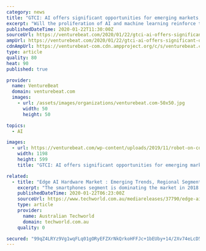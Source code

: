 ```yaml
---
category: news
title: "GTCI: AI offers significant opportunities for emerging markets, but skills are scarce"
excerpt: "Will the proliferation of AI and machine learning reinforce the worldwide digital divide? It’s one of the questions the Global Talent Competitiveness Index (GTCI) and Global Cities Talent Competitiveness Index (GCTCI) seek to answer by benchmarking the ability of countries and cities to compete for talent. An answer has historically proven ..."
publishedDateTime: 2020-01-22T11:30:00Z
sourceUrl: https://venturebeat.com/2020/01/22/gtci-ai-offers-significant-opportunities-for-emerging-markets-but-skills-are-scarce/
ampUrl: https://venturebeat.com/2020/01/22/gtci-ai-offers-significant-opportunities-for-emerging-markets-but-skills-are-scarce/amp/
cdnAmpUrl: https://venturebeat-com.cdn.ampproject.org/c/s/venturebeat.com/2020/01/22/gtci-ai-offers-significant-opportunities-for-emerging-markets-but-skills-are-scarce/amp/
type: article
quality: 80
heat: 90
published: true

provider:
  name: VentureBeat
  domain: venturebeat.com
  images:
    - url: /assets/images/organizations/venturebeat.com-50x50.jpg
      width: 50
      height: 50

topics:
  - AI

images:
  - url: https://venturebeat.com/wp-content/uploads/2019/11/robot-on-computer.jpg?fit=1198%2C599&strip=all
    width: 1198
    height: 599
    title: "GTCI: AI offers significant opportunities for emerging markets, but skills are scarce"

related:
  - title: "Edge AI Hardware Market : Emerging Trends, Regional Segmentation, Opportunities, Growth and Forecast to 2026"
    excerpt: "The smartphones segment is dominating the market in 2018 in 2018. Dedicated AI chip or AI processors were one of the major developments in the smartphone technology last year. Growing demand for real-time speech and voice recognition and analysis, as well as technical advancements in smartphone image recognition is driving the market for AI ..."
    publishedDateTime: 2020-01-22T06:23:00Z
    sourceUrl: https://www.techworld.com.au/mediareleases/37790/edge-ai-hardware-market-emerging-trends-regional/
    type: article
    provider:
      name: Australian Techworld
      domain: techworld.com.au
    quality: 0

secured: "99qZ4LRYz9Vg1wqFLq01gORyEFZXrNkQrkoHFFJc+1bEUby+14/2Xv74eLcD5IVzjXlhJTmyeNIntcEDPs2bwI6D4OzG4k0J1MMAxn2hn0T9pg6wwB4yzQZE5Kf/K8agHGRKCW2Bx5kcMPu53l3dAQqOXdSEYqhSxjxqKeQ2ZV/fBc/er+VqJkpUQG12fIRXfdvevCgPW0jG1Ri1LRNXqyurylkLyGdoHRBs1iMPdL8w9MTQ9fkFE39Sa48XMi3w8qXdvF4SK4EzZvP6YLGGZyh0tEWxdXjHuHZWW+XME58=;T/hbHFYyNE0YlOI3We5xKA=="
---
```


